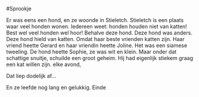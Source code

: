 #Sprookje

Er was eens een hond, en ze woonde in Stieletch.
Stieletch is een plaats waar veel honden wonen.
Iedereen weet: honden houden niet van katten!
Best wel veel honden wel hoor!
Behalve deze hond.
Deze hond was anders.
Deze hond hield van katten.
Omdat haar beste vrienden katten zijn.
Haar vriend heette Gerard en haar vriendin heette Joline.
Het was een siamese tweeling.
De hond heette Sophie, ze was wit en klein.
Maar onder dat schattige snuitje, schuilde een groot geheim.
Hij had eigenlijk stiekem graag een kat willen zijn.
elke avond,

Dat liep dodelijk af...

En ze leefde nog lang en gelukkig.
Einde
